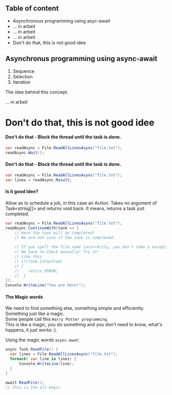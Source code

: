 ## Table of content
* Asynchronous programming using asyc-await
* ... in arbeit
* ... in arbeit
* ... in arbeit
* Don't do that, this is not good idee

## Asynchronus programming using async-await

1. Sequence
2. Selection
3. Iteration

The idee behind this concept.

... in arbeit


# Don't do that, this is not good idee

#### Don't do that - Block the thread until the task is done.
```c# 
var readAsync = File.ReadAllLinesAsyns("file.txt");
readAsync.Wait();
```

#### Don't do that - Block the thread until the task is done.
```c# 
var readAsync = File.ReadAllLinesAsyns("file.txt");
var lines = readAsync.Result;
```

#### Is it good Idee? 
Allow as to schedule a job, in this case an Action. Takes no argument of Task<string[]> and returns void back. It means, returns a task just completed.
```c# 
var readAsync = File.ReadAllLinesAsyns("file.txt");
readAsync.ContinueWith(task => {
    // Here the task will be completed!
    // We are not sure if the task is completed. 
    
    // If you spell the file name incorrectly, you don't take a exception back. 
    // We have to check manually! Try it!
    // Like this 
    // if(task.IsFaulted)
    // {
    //    return ERROR;
    //  }
});
Console.WriteLine("You are here!");
```

#### The Magic words
We need to find something else, something simple and efficiently. Something just like a magic. 
<br/>Some people call this `Harry Potter programming`. 
<br/>This is like a magic, you do something and you don't need to know, what's happens, it just works :).

Using the magic words `async-awat`:
``` c#
async Task ReadFile() {
  var lines = File.ReadAllLinesAsyns("file.txt");
  foreach( var line in lines) {
      Console.WriteLine(line);
  }
}

await ReadFile();
// this is the all magic
```


